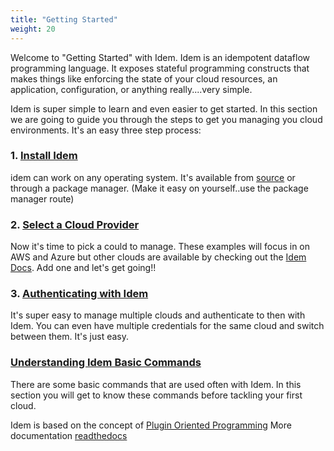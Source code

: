 ```yaml
---
title: "Getting Started"
weight: 20
---
```


Welcome to "Getting Started" with Idem. Idem is an idempotent dataflow programming language. It exposes stateful programming constructs that makes things like enforcing the state of your cloud resources, an application, configuration, or anything really....very simple.

Idem is super simple to learn and even easier to get started. In this section we are going to guide you through the steps to get you managing you cloud environments. It's an easy three step process:

### 1. [Install Idem](Getting-Started/Install-Idem)
idem can work on any operating system. It's available from [source](https://gitlab.com/saltstack/pop/idem) or through a package manager. (Make it easy on yourself..use the package manager route)

### 2. [Select a Cloud Provider](Getting-Started/Cloud-Providers)
Now it's time to pick a could to manage. These examples will focus in on AWS and Azure but other clouds are available by checking out the [Idem Docs](https://idemproject.io/docs). Add one and let's get going!!

### 3. [Authenticating with Idem](/Getting-Started/Authenticate)
It's super easy to manage multiple clouds and authenticate to then with Idem. You can even have multiple credentials for the same cloud and switch between them. It's just easy.

### [Understanding Idem Basic Commands](/Getting-Started/Basic-Commands)
There are some basic commands that are used often with Idem. In this section you will get to know these commands before tackling your first cloud.

Idem is based on the concept of [Plugin Oriented Programming](https://pop.readthedocs.io/en/latest/)
More documentation [readthedocs](https://idem.readthedocs.io/en/latest/)
